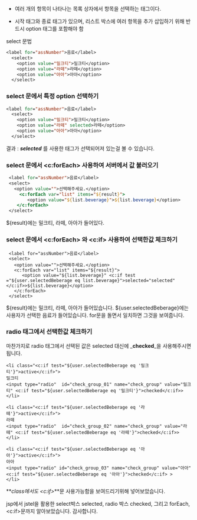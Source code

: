 
- 여러 개의 항목이 나타나는 목록 상자에서 항목을 선택하는 태그이다.

- 시작 태그와 종료 태그가 있으며, 리스트 박스에 여러 항목을 추가 삽입하기 위해 반드시 option 태그를 포함해야 함

select 문법

```jsp
<label for="assNumber">음료</label>
  <select>
    <option value="밀크티">밀크티</option>
    <option value="라떼">라떼</option>
    <option value="아아">아아</option>
  </select>
```


### **select 문에서 특정 option 선택하기**

```jsp
<label for="assNumber">음료</label>
  <select>
    <option value="밀크티">밀크티</option>
    <option value="라떼" selected>라떼</option>
    <option value="아아">아아</option>
  </select>
```

결과 : **_selected_** 를 사용한 태그가 선택되어져 있는걸 볼 수 있습니다.

### **select 문에서 <c:forEach> 사용하여 서버에서 값 불러오기**

```jsp
 <label for="assNumber">음료</label>
 <select>
   <option value="">선택해주세요.</option>
     <c:forEach var="list" items="${result}">
     	<option value="${list.beverage}">${list.beverage}</option>
    </c:forEach>
 </select>
```

${result}에는 밀크티, 라떼, 아아가 들어있다.

### **select 문에서 <c:forEach> 와 <c:if> 사용하여 선택한값 체크하기**

```
 <label for="assNumber">음료</label>
 <select>
   <option value="">선택해주세요.</option>
   <c:forEach var="list" items="${result}">
 	  <option value="${list.beverage}" <c:if test ="${user.selectedBeberage eq list.beverage}">selected="selected"</c:if>>${list.beverage}</option>
   </c:forEach>
 </select>
```

${result}에는 밀크티, 라떼, 아아가 들어있습니다. ${user.selectedBeberage}에는 사용자가 선택한 음료가 들어있습니다. for문을 돌면서 일치하면 그것을 보여줍니다.

### **radio 태그에서 선택한값 체크하기**

마찬가지로 radio 태그에서 선택된 값은 selected 대신에 _**checked**_을 사용해주시면 됩니다.

```
<li class="<c:if test="${user.selectedBeberage eq '밀크티'}">active</c:if>">
밀크티
<input type="radio"  id="check_group_01" name="check_group" value="밀크티" <c:if test="${user.selectedBeberage eq '밀크티'}">checked</c:if>>
</li>

<li class="<c:if test="${user.selectedBeberage eq '라떼'}">active</c:if>">
라떼
<input type="radio"  id="check_group_02" name="check_group" value="라떼" <c:if test="${user.selectedBeberage eq '라떼'}">checked</c:if>>
</li>

<li class="<c:if test="${user.selectedBeberage eq '아아'}">active</c:if>">
아아
<input type="radio" id="check_group_03" name="check_group" value="아아" <c:if test="${user.selectedBeberage eq '아아'}">checked</c:if> >
</li>
```

**_class에서도 <c:if>_**문 사용가능함을 보여드리기위해 넣어보았습니다.

jsp에서 jstel을 활용한 select박스 selected, radio 박스 checked, 그리고 forEach, <c:if>문까지 알아보았습니다. 감사합니다.

